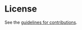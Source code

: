 # License

See the
[guidelines for contributions](https://github.com/ietf-wg-dnsop/draft-ietf-dnsop-3901bis/blob/main/CONTRIBUTING.md).
